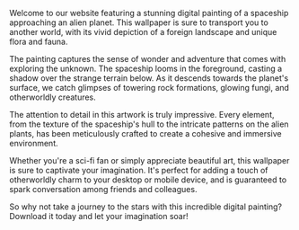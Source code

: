 <!--
Write me content for website with wallpaper "A digital painting of a spaceship approaching an alien planet, with unusual flora and fauna visible on the surface."
-->

<!--font:Poppins-->

Welcome to our website featuring a stunning digital painting of a spaceship approaching an alien planet. This wallpaper is sure to transport you to another world, with its vivid depiction of a foreign landscape and unique flora and fauna.

The painting captures the sense of wonder and adventure that comes with exploring the unknown. The spaceship looms in the foreground, casting a shadow over the strange terrain below. As it descends towards the planet's surface, we catch glimpses of towering rock formations, glowing fungi, and otherworldly creatures.

The attention to detail in this artwork is truly impressive. Every element, from the texture of the spaceship's hull to the intricate patterns on the alien plants, has been meticulously crafted to create a cohesive and immersive environment.

Whether you're a sci-fi fan or simply appreciate beautiful art, this wallpaper is sure to captivate your imagination. It's perfect for adding a touch of otherworldly charm to your desktop or mobile device, and is guaranteed to spark conversation among friends and colleagues.

So why not take a journey to the stars with this incredible digital painting? Download it today and let your imagination soar!
